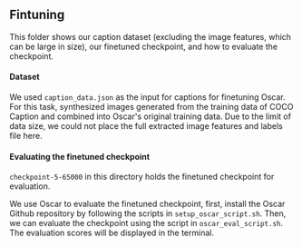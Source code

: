 ## Fintuning
This folder shows our caption dataset (excluding the image features, which can be large in size), our finetuned checkpoint, and how to evaluate the checkpoint.

#### Dataset
We used `caption_data.json` as the input for captions for finetuning Oscar.
For this task, synthesized images generated from the training data of COCO
Caption and
combined into Oscar's original training data.
Due to the limit of data size, we could not place the full extracted image features and labels file here.

#### Evaluating the finetuned checkpoint
`checkpoint-5-65000` in this directory holds the finetuned checkpoint for evaluation. 

We use Oscar to evaluate the finetuned checkpoint, first, install the Oscar Github repository by following the scripts in `setup_oscar_script.sh`. Then, we can evaluate the checkpoint using the script in `oscar_eval_script.sh`. The evaluation scores will be displayed in the terminal.